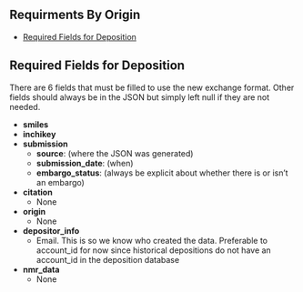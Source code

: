 ## Requirments By Origin
- [Required Fields for Deposition](#required_fields_for_deposition)

## Required Fields for Deposition <a name="required_fields_for_deposition"></a>
There are 6 fields that must be filled to use the new exchange format. Other fields should always be in the JSON but simply left null if they are not needed.

- **smiles**
- **inchikey**
- **submission**
  - **source**: (where the JSON was generated)
  - **submission_date**: (when)
  - **embargo_status**: (always be explicit about whether there is or isn’t an embargo)
- **citation**
  - None
- **origin**
  - None
- **depositor_info**
  - Email. This is so we know who created the data. Preferable to account_id for now since historical depositions do not have an account_id in the deposition database
- **nmr_data**
  - None
